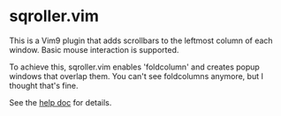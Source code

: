 # sqroller.vim

This is a Vim9 plugin that adds scrollbars to the leftmost column of each
window. Basic mouse interaction is supported.

To achieve this, sqroller.vim enables 'foldcolumn' and creates popup windows
that overlap them. You can't see foldcolumns anymore, but I thought that's
fine.

See the [help doc](./doc/sqroller.txt) for details.
